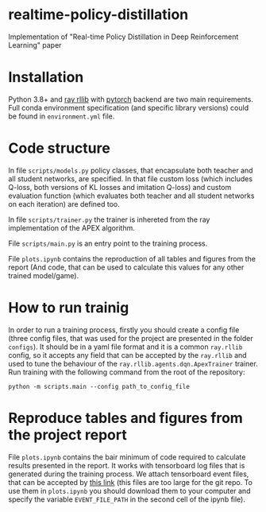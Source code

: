 # realtime-policy-distillation
Implementation of "Real-time Policy Distillation in Deep Reinforcement Learning" paper


# Installation

Python 3.8+ and [ray rllib](https://docs.ray.io/en/master/rllib.html) with [pytorch](https://pytorch.org/) backend are two main requirements. Full conda environment specification (and specific library versions) could be found in `environment.yml` file. 

# Code structure

In file `scripts/models.py` policy classes, that encapsulate both teacher and all student networks, are specified. In that file custom loss (which includes Q-loss, both versions of KL losses and imitation Q-loss) and custom evaluation function (which evaluates both teacher and all student networks on each iteration) are defined too. 

In file `scripts/trainer.py` the trainer is inhereted from the ray implementation of the APEX algorithm.

File `scripts/main.py` is an entry point to the training process.

File `plots.ipynb` contains the reproduction of all tables and figures from the report (And code, that can be used to calculate this values for any other trained model/game).

# How to run trainig

In order to run a training process, firstly you should create a config file (three config files, that was used for the project are presented in the folder `configs`). It should be in a yaml file format and it is a common `ray.rllib` config, so it accepts any field that can be accepted by the `ray.rllib` and used to tune the behaviour of the `ray.rllib.agents.dqn.ApexTrainer` trainer. Run training with the following command from the root of the repository:

```python -m scripts.main --config path_to_config_file```

# Reproduce tables and figures from the project report

File `plots.ipynb` contains the bair minimum of code required to calculate results presented in the report. It works with tensorboard log files that is generated during the training process. We attach tensorboard event files, that can be accepted by [this link](https://drive.google.com/drive/folders/1uyWwqtgKi_sMvkWF6YDKVl_TsqW035bu?usp=sharing) (this files are too large for the git repo. To use them in `plots.ipynb` you should download them to your computer and specify the variable `EVENT_FILE_PATH` in the second cell of the ipynb file). 

